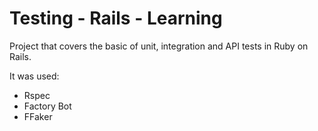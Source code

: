 # Testing - Rails - Learning

Project that covers the basic of unit, integration and API tests in Ruby on Rails.

It was used:

* Rspec
* Factory Bot
* FFaker
